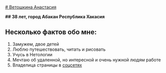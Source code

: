 [# Ветошкина Анастасия][def]

__## 38 лет, город Абакан Республика Хакасия__



## Несколько фактов обо мне:

1. Замужем, двое детей
2. Люблю путешествовать, читать и рисовать
3. Учусь в Нетологии
4. Мечтаю об удаленной, но интересной и очень нужной людям работе 
5. Владелица страницы в [соцсетях](https://vk.com/harleyjo)
   


[def]: https://vk.com/photos?z=photo27755028_457244656%2Fphoto_feed27755028